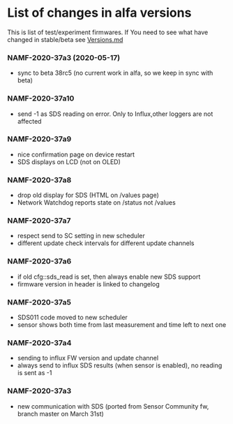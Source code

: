# List of changes in alfa versions

This is list of test/experiment firmwares. If You need to see what have changed in stable/beta see [Versions.md](Versions.md)

### NAMF-2020-37a3 (2020-05-17)

* sync to beta 38rc5 (no current work in alfa, so we keep in sync with beta)

### NAMF-2020-37a10

* send -1 as SDS reading on error. Only to Influx,other loggers are not affected

### NAMF-2020-37a9

* nice confirmation page on device restart
* SDS displays on LCD (not on OLED)

### NAMF-2020-37a8

* drop old display for SDS (HTML on /values page)
* Network Watchdog reports state on /status not /values

### NAMF-2020-37a7

* respect send to SC setting in new scheduler
* different update check intervals for different update channels


### NAMF-2020-37a6

* if old cfg::sds_read is set, then always enable new SDS support
* firmware version in header is linked to changelog 

### NAMF-2020-37a5

* SDS011 code moved to new scheduler
* sensor shows both time from last measurement and time left to next one

### NAMF-2020-37a4 
* sending to influx FW version and update channel
* always send to influx SDS results (when sensor is enabled), no reading is sent as -1

### NAMF-2020-37a3

* new communication with SDS (ported from Sensor Community fw, branch master on March 31st)
